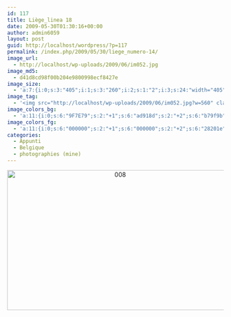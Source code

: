 ```yaml
---
id: 117
title: Liège_linea 18
date: 2009-05-30T01:30:16+00:00
author: admin6059
layout: post
guid: http://localhost/wordpress/?p=117
permalink: /index.php/2009/05/30/liege_numero-14/
image_url:
  - http://localhost/wp-uploads/2009/06/im052.jpg
image_md5:
  - d41d8cd98f00b204e9800998ecf8427e
image_size:
  - 'a:7:{i:0;s:3:"405";i:1;s:3:"260";i:2;s:1:"2";i:3;s:24:"width="405" height="260"";s:4:"bits";s:1:"8";s:8:"channels";s:1:"3";s:4:"mime";s:10:"image/jpeg";}'
image_tag:
  - '<img src="http://localhost/wp-uploads/2009/06/im052.jpg?w=560" class="aligncenter size-full wp-image-116" title="im052"   alt="im052"    />'
image_colors_bg:
  - 'a:11:{i:0;s:6:"9F7E79";s:2:"+1";s:6:"ad918d";s:2:"+2";s:6:"b79f9b";s:2:"+3";s:6:"d0bfbd";s:2:"+4";s:6:"e7dfdd";s:2:"+5";s:6:"f6f3f2";i:-1;s:6:"876b67";i:-2;s:6:"775f5b";i:-3;s:6:"503f3d";i:-4;s:6:"28201e";i:-5;s:6:"100d0c";}'
image_colors_fg:
  - 'a:11:{i:0;s:6:"000000";s:2:"+1";s:6:"000000";s:2:"+2";s:6:"28201e";s:2:"+3";s:6:"28201e";s:2:"+4";s:6:"503f3d";s:2:"+5";s:6:"775f5b";i:-1;s:6:"ffffff";i:-2;s:6:"ffffff";i:-3;s:6:"e7dfdd";i:-4;s:6:"b79f9b";i:-5;s:6:"b79f9b";}'
categories:
  - Appunti
  - Belgique
  - photographies (mine)
---
```

<p style="text-align: center;">
  <a href="http://blog.martasmaldone.eu/wp-content/uploads/2009/05/008.jpg"><img class="aligncenter size-full wp-image-2123" title="008" src="http://blog.martasmaldone.eu/wp-content/uploads/2009/05/008.jpg" alt="008" width="510" height="326" srcset="http://blog.martasmaldone.eu/wp-content/uploads/2009/05/008.jpg 567w, http://blog.martasmaldone.eu/wp-content/uploads/2009/05/008-300x192.jpg 300w" sizes="(max-width: 510px) 100vw, 510px" /></a>
</p>